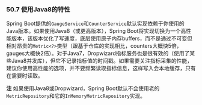 ### 50.7 使用Java8的特性
Spring Boot提供的`GaugeService`和`CounterService`默认实现依赖于你使用的Java版本。如果使用Java8（或更高版本），Spring Boot将实现切换为一个高性能版本，该版本优化了写速度，底层使用原子内存buffers，而不是通过不可变但相对昂贵的`Metric<?>`类型（跟基于仓库的实现相比，counters大概快5倍，gauges大概快2倍）。对于Java7，Dropwizard指标服务也是很有效的（使用了某些Java8并发库），但它不记录指标值的时间戳。如果需要关注指标采集的性能，建议你使用高性能的选项，并不要频繁读取指标信息，这样写入会本地缓存，只有在需要时读取。

**注** 如果使用Java8或Dropwizard，Spring Boot默认不会使用老的`MetricRepository`和它的`InMemoryMetricRepository`实现。

